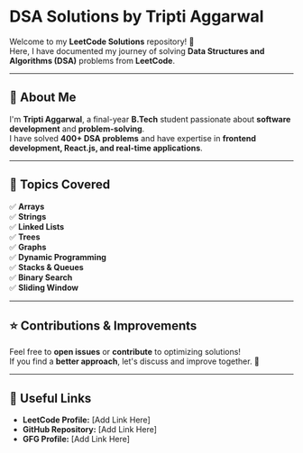 # DSA Solutions by Tripti Aggarwal

Welcome to my **LeetCode Solutions** repository! 🚀  
Here, I have documented my journey of solving **Data Structures and Algorithms (DSA)** problems from **LeetCode**. 

---

## 📌 About Me  
I'm **Tripti Aggarwal**, a final-year **B.Tech** student passionate about **software development** and **problem-solving**.  
I have solved **400+ DSA problems** and have expertise in **frontend development, React.js, and real-time applications**.  

---

## 🚀 Topics Covered  
✅ **Arrays**  
✅ **Strings**  
✅ **Linked Lists**  
✅ **Trees**  
✅ **Graphs**  
✅ **Dynamic Programming**  
✅ **Stacks & Queues**  
✅ **Binary Search**  
✅ **Sliding Window**  

---

## ⭐ Contributions & Improvements  
Feel free to **open issues** or **contribute** to optimizing solutions!  
If you find a **better approach**, let's discuss and improve together. 🚀  

---

## 🔗 Useful Links  
- **LeetCode Profile:** [Add Link Here]  
- **GitHub Repository:** [Add Link Here]  
- **GFG Profile:** [Add Link Here]  

